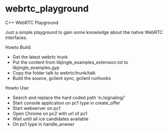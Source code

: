 webrtc_playground
=================

C++ WebRTC Playground

Just a simple playground to gain some knowledge about the native WebRTC interfaces.

Howto Build:

* Get the latest webrtc trunk 
* Put the content from libjingle_examples_extension.txt to libjingle_examples.gyp
* Copy the folder talk to webrtc/trunk/talk
* Build the source, gclient sync, gclient runhooks

Howto Use:

* Search and replace the hard coded path 'e:/signaling/'
* Start console application on pc1 type in create_offer
* Start webserver on pc1
* Open Chrome on pc2 with url of pc1
* Wait until all ice candidates available
* On pc1 type in handle_anwser


